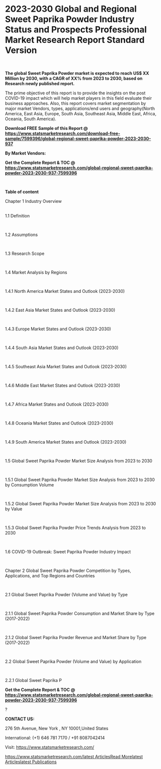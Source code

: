 <h1>2023-2030 Global and Regional Sweet Paprika Powder Industry Status and Prospects Professional Market Research Report Standard Version</h1><br/><p><strong>The global Sweet Paprika Powder market is expected to reach US$ XX Million by 2030, with a <strong>CAGR</strong> of XX% from 2023 to 2030, based on Research newly published report.</strong></p>
 
 
 
 <p>The prime objective of this report is to provide the insights on the post COVID-19 impact which will help market players in this field evaluate their business approaches. Also, this report covers market segmentation by major market Vendors, types, applications/end users and geography(North America, East Asia, Europe, South Asia, Southeast Asia, Middle East, Africa, Oceania, South America).</p>
 
 
 
 <p><strong>Download FREE Sample of this Report @ <a href="https://www.statsmarketresearch.com/download-free-sample/7599396/global-regional-sweet-paprika-powder-2023-2030-937">https://www.statsmarketresearch.com/download-free-sample/7599396/global-regional-sweet-paprika-powder-2023-2030-937</a></strong></p>
 
 
 
 <p><strong>By Market Vendors:</strong></p>
 
 
 
 <div><b>Get the Complete Report & TOC @ <a href="https://www.statsmarketresearch.com/global-regional-sweet-paprika-powder-2023-2030-937-7599396">https://www.statsmarketresearch.com/global-regional-sweet-paprika-powder-2023-2030-937-7599396</a></b></div>
 
 
 
 <p><br />
 
 <b>Table of content</b></p>
 
 
 
 <p>Chapter 1 Industry Overview<br />
 
 <br />
 
 1.1 Definition<br />
 
 <br />
 
 1.2 Assumptions<br />
 
 <br />
 
 1.3 Research Scope<br />
 
 <br />
 
 1.4 Market Analysis by Regions<br />
 
 <br />
 
 1.4.1 North America Market States and Outlook (2023-2030)<br />
 
 <br />
 
 1.4.2 East Asia Market States and Outlook (2023-2030)<br />
 
 <br />
 
 1.4.3 Europe Market States and Outlook (2023-2030)<br />
 
 <br />
 
 1.4.4 South Asia Market States and Outlook (2023-2030)<br />
 
 <br />
 
 1.4.5 Southeast Asia Market States and Outlook (2023-2030)<br />
 
 <br />
 
 1.4.6 Middle East Market States and Outlook (2023-2030)<br />
 
 <br />
 
 1.4.7 Africa Market States and Outlook (2023-2030)<br />
 
 <br />
 
 1.4.8 Oceania Market States and Outlook (2023-2030)<br />
 
 <br />
 
 1.4.9 South America Market States and Outlook (2023-2030)<br />
 
 <br />
 
 1.5 Global Sweet Paprika Powder Market Size Analysis from 2023 to 2030<br />
 
 <br />
 
 1.5.1 Global Sweet Paprika Powder Market Size Analysis from 2023 to 2030 by Consumption Volume<br />
 
 <br />
 
 1.5.2 Global Sweet Paprika Powder Market Size Analysis from 2023 to 2030 by Value<br />
 
 <br />
 
 1.5.3 Global Sweet Paprika Powder Price Trends Analysis from 2023 to 2030<br />
 
 <br />
 
 1.6 COVID-19 Outbreak: Sweet Paprika Powder Industry Impact<br />
 
 <br />
 
 Chapter 2 Global Sweet Paprika Powder Competition by Types, Applications, and Top Regions and Countries<br />
 
 <br />
 
 2.1 Global Sweet Paprika Powder (Volume and Value) by Type<br />
 
 <br />
 
 2.1.1 Global Sweet Paprika Powder Consumption and Market Share by Type (2017-2022)<br />
 
 <br />
 
 2.1.2 Global Sweet Paprika Powder Revenue and Market Share by Type (2017-2022)<br />
 
 <br />
 
 2.2 Global Sweet Paprika Powder (Volume and Value) by Application<br />
 
 <br />
 
 2.2.1 Global Sweet Paprika P</p>
 
 
 
 <div><b>Get the Complete Report & TOC @ <a href="https://www.statsmarketresearch.com/global-regional-sweet-paprika-powder-2023-2030-937-7599396">https://www.statsmarketresearch.com/global-regional-sweet-paprika-powder-2023-2030-937-7599396</a></b></div>
 
 
 
 <p>? </p>
 
 
 
 <p><b>CONTACT US:</b><br />
 
 276 5th Avenue, New York , NY 10001,United States<br />
 
 International: (+1) 646 781 7170 / +91 8087042414<br />
 
 Visit: <a href="https://www.statsmarketresearch.com/">https://www.statsmarketresearch.com/</a><br />
 
 <a href="https://gyeongbokgung.com">https://www.statsmarketresearch.com/</a><a href="https://hallyeomaritime.com">latest Articles</a><a href="https://jingwansa.com">Read More</a><a href="https://nguoiviet.jp/">latest Articles</a><a href="https://www.intelmarketresearch.com/">latest Publications</a></p>